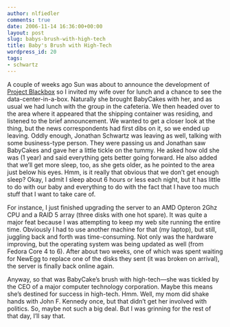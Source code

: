 ```yaml
---
author: nlfiedler
comments: true
date: 2006-11-14 16:36:00+00:00
layout: post
slug: babys-brush-with-high-tech
title: Baby's Brush with High-Tech
wordpress_id: 20
tags:
- schwartz
---
```


A couple of weeks ago Sun was about to announce the development of [Project Blackbox](http://www.sun.com/blackbox/) so I invited my wife over for lunch and a chance to see the data-center-in-a-box. Naturally she brought BabyCakes with her, and as usual we had lunch with the group in the cafeteria. We then headed over to the area where it appeared that the shipping container was residing, and listened to the brief announcement. We wanted to get a closer look at the thing, but the news correspondents had first dibs on it, so we ended up leaving. Oddly enough, Jonathan Schwartz was leaving as well, talking with some business-type person. They were passing us and Jonathan saw BabyCakes and gave her a little tickle on the tummy. He asked how old she was (1 year) and said everything gets better going forward. He also added that we’ll get more sleep, too, as she gets older, as he pointed to the area just below his eyes. Hmm, is it really that obvious that we don’t get enough sleep? Okay, I admit I sleep about 6 hours or less each night, but it has little to do with our baby and everything to do with the fact that I have too much stuff that I want to take care of.

   

For instance, I just finished upgrading the server to an AMD Opteron 2Ghz CPU and a RAID 5 array (three disks with one hot spare). It was quite a major feat because I was attempting to keep my web site running the entire time. Obviously I had to use another machine for that (my laptop), but still, juggling back and forth was time-consuming. Not only was the hardware improving, but the operating system was being updated as well (from Fedora Core 4 to 6). After about two weeks, one of which was spent waiting for NewEgg to replace one of the disks they sent (it was broken on arrival), the server is finally back online again.

   

Anyway, so that was BabyCake’s brush with high-tech—she was tickled by the CEO of a major computer technology corporation. Maybe this means she’s destined for success in high-tech. Hmm. Well, my mom did shake hands with John F. Kennedy once, but that didn’t get her involved with politics. So, maybe not such a big deal. But I was grinning for the rest of that day, I’ll say that.
